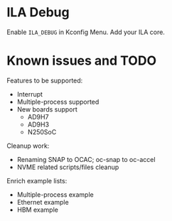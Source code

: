 # ILA Debug

Enable `ILA_DEBUG` in Kconfig Menu. 
Add your ILA core.


# Known issues and TODO

Features to be supported: 

* Interrupt
* Multiple-process supported
* New boards support
    * AD9H7
    * AD9H3
    * N250SoC

Cleanup work:

* Renaming SNAP to OCAC; oc-snap to oc-accel
* NVME related scripts/files cleanup

Enrich example lists: 

* Multiple-process example
* Ethernet example
* HBM example

